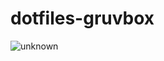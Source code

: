 # dotfiles-gruvbox
![unknown](https://user-images.githubusercontent.com/84329445/122060716-361bae80-cdc4-11eb-899c-e376cdbc8c88.png)
